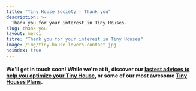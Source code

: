 ```yaml
---
title: "Tiny House Society | Thank you"
description: >-
  Thank you for your interest in Tiny Houses.
slug: thank-you
layout: merci
titre: "Thank you for your interest in Tiny Houses"
image: /img/tiny-house-lovers-contact.jpg
noindex: true
---
```

#### We'll get in touch soon! While we're at it, discover our [lastest advices to help you optimize your Tiny House](/articles), or some of our most awesome [Tiny Houses Plans](/tiny-houses-plans).